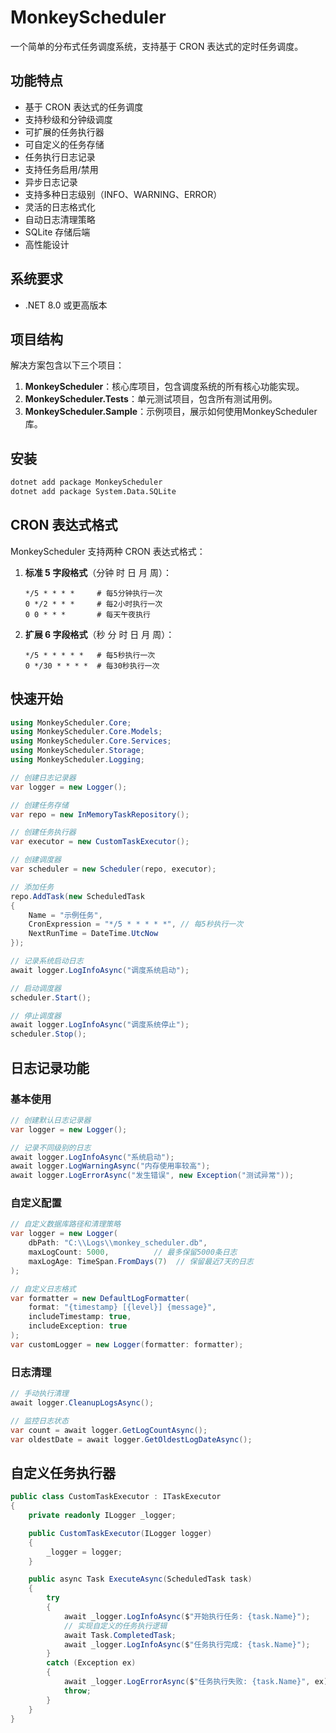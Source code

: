 # MonkeyScheduler

一个简单的分布式任务调度系统，支持基于 CRON 表达式的定时任务调度。

## 功能特点

- 基于 CRON 表达式的任务调度
- 支持秒级和分钟级调度
- 可扩展的任务执行器
- 可自定义的任务存储
- 任务执行日志记录
- 支持任务启用/禁用
- 异步日志记录
- 支持多种日志级别（INFO、WARNING、ERROR）
- 灵活的日志格式化
- 自动日志清理策略
- SQLite 存储后端
- 高性能设计

## 系统要求

- .NET 8.0 或更高版本

## 项目结构

解决方案包含以下三个项目：

1. **MonkeyScheduler**：核心库项目，包含调度系统的所有核心功能实现。
2. **MonkeyScheduler.Tests**：单元测试项目，包含所有测试用例。
3. **MonkeyScheduler.Sample**：示例项目，展示如何使用MonkeyScheduler库。

## 安装

```bash
dotnet add package MonkeyScheduler
dotnet add package System.Data.SQLite
```

## CRON 表达式格式

MonkeyScheduler 支持两种 CRON 表达式格式：

1. **标准 5 字段格式**（分钟 时 日 月 周）：
   ```
   */5 * * * *     # 每5分钟执行一次
   0 */2 * * *     # 每2小时执行一次
   0 0 * * *       # 每天午夜执行
   ```

2. **扩展 6 字段格式**（秒 分 时 日 月 周）：
   ```
   */5 * * * * *   # 每5秒执行一次
   0 */30 * * * *  # 每30秒执行一次
   ```

## 快速开始

```csharp
using MonkeyScheduler.Core;
using MonkeyScheduler.Core.Models;
using MonkeyScheduler.Core.Services;
using MonkeyScheduler.Storage;
using MonkeyScheduler.Logging;

// 创建日志记录器
var logger = new Logger();

// 创建任务存储
var repo = new InMemoryTaskRepository();

// 创建任务执行器
var executor = new CustomTaskExecutor();

// 创建调度器
var scheduler = new Scheduler(repo, executor);

// 添加任务
repo.AddTask(new ScheduledTask
{
    Name = "示例任务",
    CronExpression = "*/5 * * * * *", // 每5秒执行一次
    NextRunTime = DateTime.UtcNow
});

// 记录系统启动日志
await logger.LogInfoAsync("调度系统启动");

// 启动调度器
scheduler.Start();

// 停止调度器
await logger.LogInfoAsync("调度系统停止");
scheduler.Stop();
```

## 日志记录功能

### 基本使用

```csharp
// 创建默认日志记录器
var logger = new Logger();

// 记录不同级别的日志
await logger.LogInfoAsync("系统启动");
await logger.LogWarningAsync("内存使用率较高");
await logger.LogErrorAsync("发生错误", new Exception("测试异常"));
```

### 自定义配置

```csharp
// 自定义数据库路径和清理策略
var logger = new Logger(
    dbPath: "C:\\Logs\\monkey_scheduler.db",
    maxLogCount: 5000,          // 最多保留5000条日志
    maxLogAge: TimeSpan.FromDays(7)  // 保留最近7天的日志
);

// 自定义日志格式
var formatter = new DefaultLogFormatter(
    format: "{timestamp} [{level}] {message}",
    includeTimestamp: true,
    includeException: true
);
var customLogger = new Logger(formatter: formatter);
```

### 日志清理

```csharp
// 手动执行清理
await logger.CleanupLogsAsync();

// 监控日志状态
var count = await logger.GetLogCountAsync();
var oldestDate = await logger.GetOldestLogDateAsync();
```

## 自定义任务执行器

```csharp
public class CustomTaskExecutor : ITaskExecutor
{
    private readonly ILogger _logger;

    public CustomTaskExecutor(ILogger logger)
    {
        _logger = logger;
    }

    public async Task ExecuteAsync(ScheduledTask task)
    {
        try
        {
            await _logger.LogInfoAsync($"开始执行任务: {task.Name}");
            // 实现自定义的任务执行逻辑
            await Task.CompletedTask;
            await _logger.LogInfoAsync($"任务执行完成: {task.Name}");
        }
        catch (Exception ex)
        {
            await _logger.LogErrorAsync($"任务执行失败: {task.Name}", ex);
            throw;
        }
    }
}
```